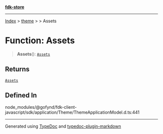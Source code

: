 [**fdk-store**](../../../README.md)
***

[Index](../../../API.md) > [theme](../../README.md) > [<internal>](../README.md) > Assets

# Function: Assets

> **Assets**(): [`Assets`](../type-aliases/type-alias.Assets.md)

## Returns

[`Assets`](../type-aliases/type-alias.Assets.md)

## Defined In

node\_modules/@gofynd/fdk-client-javascript/sdk/application/Theme/ThemeApplicationModel.d.ts:441

***
Generated using [TypeDoc](https://typedoc.org/) and [typedoc-plugin-markdown](https://www.npmjs.com/package/typedoc-plugin-markdown)
